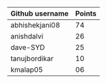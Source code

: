 | Github username | Points |
|-----------------|--------|
| abhishekjani08 | 74 |
| anishdalvi     | 26 |
| dave-SYD       | 25 |
| tanujbordikar  | 10 |
| kmalap05       | 06 |
